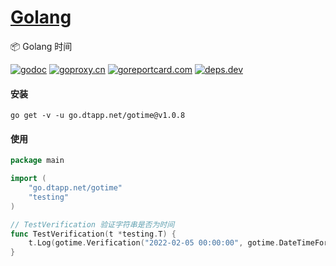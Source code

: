 <h1>
<a href="https://www.dtapp.net/">Golang</a>
</h1>

📦 Golang 时间

[comment]: <> (go)
[![godoc](https://pkg.go.dev/badge/go.dtapp.net/gotime?status.svg)](https://pkg.go.dev/go.dtapp.net/gotime)
[![goproxy.cn](https://goproxy.cn/stats/go.dtapp.net/gotime/badges/download-count.svg)](https://goproxy.cn/stats/go.dtapp.net/gotime)
[![goreportcard.com](https://goreportcard.com/badge/go.dtapp.net/gotime)](https://goreportcard.com/report/go.dtapp.net/gotime)
[![deps.dev](https://img.shields.io/badge/deps-go-red.svg)](https://deps.dev/go/go.dtapp.net%2Fgotime)

#### 安装

```shell
go get -v -u go.dtapp.net/gotime@v1.0.8
```

#### 使用

```go
package main

import (
	"go.dtapp.net/gotime"
	"testing"
)

// TestVerification 验证字符串是否为时间
func TestVerification(t *testing.T) {
	t.Log(gotime.Verification("2022-02-05 00:00:00", gotime.DateTimeFormat))
}
```